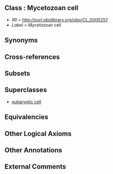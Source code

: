 
## Class : Mycetozoan cell

 * *IRI* = http://purl.obolibrary.org/obo/CL_0000257
 * *Label* = Mycetozoan cell

## Synonyms


## Cross-references


## Subsets


## Superclasses

 * [eukaryotic cell](../../CL/55/CL_0000255.md)

## Equivalencies


## Other Logical Axioms


## Other Annotations


## External Comments


